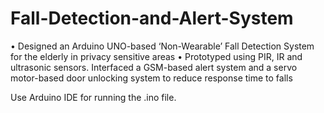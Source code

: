 # Fall-Detection-and-Alert-System

•	Designed an Arduino UNO-based ‘Non-Wearable’ Fall Detection System for the elderly in privacy sensitive areas
•	Prototyped using PIR, IR and ultrasonic sensors. Interfaced a GSM-based alert system and a servo motor-based door unlocking system to reduce response time to falls

Use Arduino IDE for running the .ino file.
